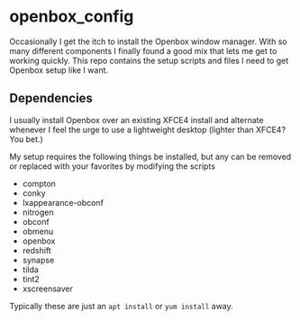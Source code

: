 # openbox_config

Occasionally I get the itch to install the Openbox window manager.  With so many different components
I finally found a good mix that lets me get to working quickly.
This repo contains the setup scripts and files I need to get Openbox setup like I want.

## Dependencies

I usually install Openbox over an existing XFCE4 install and alternate whenever I feel the urge
to use a lightweight desktop (lighter than XFCE4?  You bet.) 

My setup requires the following things be installed, but any can be removed or replaced with your
favorites by modifying the scripts

* compton 
* conky
* lxappearance-obconf 
* nitrogen 
* obconf 
* obmenu 
* openbox
* redshift
* synapse
* tilda
* tint2 
* xscreensaver


Typically these are just an `apt install` or `yum install` away.
